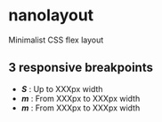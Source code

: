 # nanolayout
Minimalist CSS flex layout
## 3 responsive breakpoints
- ***S*** : Up to XXXpx width
- ***m*** : From XXXpx to XXXpx width
- ***m*** : From XXXpx to XXXpx width
